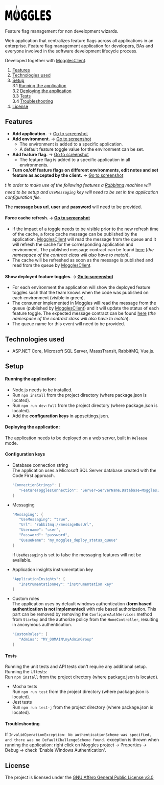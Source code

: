 # <img src="./MogglesImages/Logo.png" alt="Moggles logo" height="50" width="150" >  

Feature flag management for non development wizards.  

Web application that centralizes feature flags across all applications in an enterprise. Feature flag management application for developers, BAs and everyone involved in the software development lifecycle process.

Developed together with [MogglesClient](https://github.com/NSIAppDev/MogglesClient). 

1. [Features](#features)
2. [Technologies used](#technologies-used)
3. [Setup](#setup)  
 3.1 [Running the application](#running-the-application)  
 3.2 [Deploying the application](#deploying-the-application)  
 3.3 [Tests](#tests)  
 3.4 [Troubleshooting](#troubleshooting)  
4. [License](#license)

## Features

* **Add application.** -> [Go to screenshot](./MogglesImages/AddApplication.PNG)
* **Add environment.** -> [Go to screenshot](./MogglesImages/AddEnv.PNG)  
  * The environment is added to a specific application.
  * A default feature toggle value for the environment can be set.
* **Add feature flag.** -> [Go to screenshot](./MogglesImages/AddFeatureToggle.PNG)  
  * The feature flag is added to a specific application in all environments.
* **Turn on/off feature flags on different environments, edit notes and set feature as accepted by the client.** -> [Go to screenshot](./MogglesImages/EditFeatureToggle.PNG)

:heavy_exclamation_mark: *In order to make use of the following features a [Rabbitmq](https://www.rabbitmq.com/configure.html) machine will need to be setup and ```UseMessaging``` key will need to be set in the application configuration file.* 

 The **message bus url**, **user** and **password** will need to be provided.  
 
#### **Force cache refresh.** -> [Go to screenshot](./MogglesImages/ForceCache.PNG)
  * If the impact of a toggle needs to be visible prior to the new refresh time of the cache, a force cache message can be published by the application. [MogglesClient](https://github.com/NSIAppDev/MogglesClient#force-cache-refresh) will read the message from the queue and it will refresh the cache for the corresponding application and environment. The published message contract can be found [here](./MogglesContracts/RefreshTogglesCache.cs) (*the namespace of the contract class will also have to match*).
  * The cache will be refreshed as soon as the message is published and read from the queue by [MogglesClient](https://github.com/NSIAppDev/MogglesClient#force-cache-refresh).
#### **Show deployed feature toggles.** -> [Go to screenshot](./MogglesImages/ShowDeployedToggles.PNG)  
  * For each environment the application will show the deployed feature toggles such that the team knows when the code was published on each environment (visible in green).
  * The consumer implemented in Moggles will read the message from the queue (published by [MogglesClient](https://github.com/NSIAppDev/MogglesClient#show-deployed-feature-toggles)) and it will update the status of each feature toggle. The expected message contract can be found [here](./MogglesContracts/RegisteredTogglesUpdate.cs) (*the namespace of the contract class will also have to match*).
  * The queue name for this event will need to be provided.

## Technologies used  
* ASP.NET Core, Microsoft SQL Server, MasssTransit, RabbitMQ, Vue.js.

## Setup  
#### Running the application:     
* Node.js needs to be installed.  
* Run ```npm install``` from the project directory (where package.json is located).    
* Run ```npm run dev-full``` from the project directory (where package.json is located).   
* Add the **configuration keys** in appsettings.json.
    
#### **Deploying the application:**  
The application needs to be deployed on a web server, built in ```Release``` mode. 
    
#### **Configuration keys**   
 * Database connection string  
   The application uses a Microsoft SQL Server database created with the Code First approach.
   ```C#
   "ConnectionStrings": {
      "FeatureTogglesConnection": "Server=ServerName;Database=Moggles;Integrated Security=true;Application Name=Moggles"
   }
   ```  
 * Messaging
   ```C#
   "Messaging": {
      "UseMessaging": "true",
      "Url": "rabbitmq://messageBusUrl",
      "Username": "user",
      "Password": "password",
      "QueueName": "my_moggles_deploy_status_queue"
   }
   ```
   If ```UseMessaging``` is set to false the messaging features will not be available.

 * Application insights instrumentation key  
   ```C#
   "ApplicationInsights": {
      "InstrumentationKey": "instrumentation key"
   }
   ```  
 * Custom roles  
   The application uses by default windows authentication (**form based authentication is not implemented**) with role based authorization. This part can be removed by removing the ```ConfigureAuthServices``` method from ```Startup``` and the authorize policy from the ```HomeController```, resulting in anonymous authentication. 
   ```C#
   "CustomRoles": {
      "Admins": "MY_DOMAIN\myAdminGroup"
   }
   ```
#### Tests  
Running the unit tests and API tests don't require any additional setup.  
Running the UI tests:  
 Run ```npm install``` from the project directory (where package.json is located).    
 * Mocha tests  
   Run ```npm run test``` from the project directory (where package.json is located).   
 * Jest tests  
   Run ```npm run test-j``` from the project directory (where package.json is located).   


#### Troubleshooting  
If ```InvalidOperationException: No authenticationScheme was specified, and there was no DefaultChallengeScheme found.``` exception is thrown when running the application: right click on Moggles project -> Properties -> Debug -> check 'Enable Windows Authentication'.  
  
## License
The project is licensed under the [GNU Affero General Public License v3.0](./LICENSE) 

